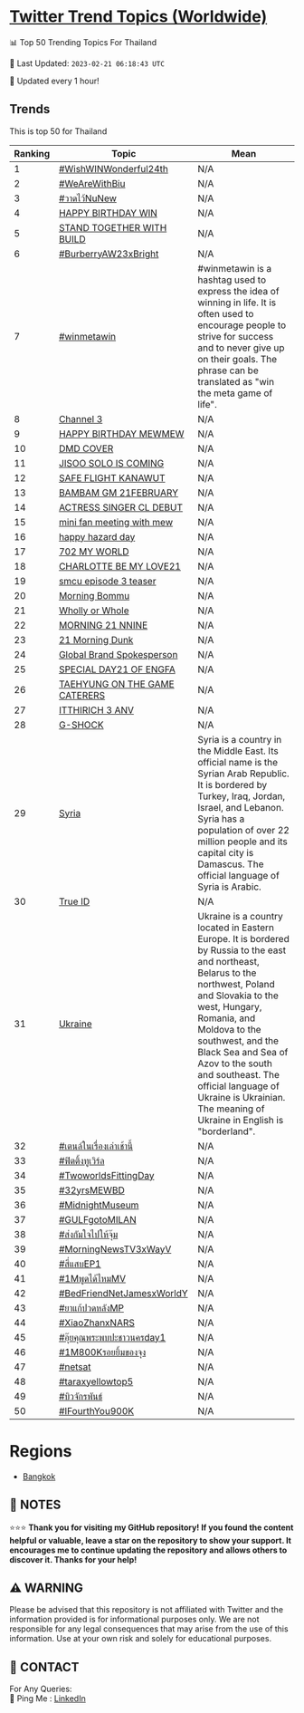 [Twitter Trend Topics (Worldwide)](https://github.com/ErcinDedeoglu/Twitter-Trend-Topics)
==========


📊 Top 50 Trending Topics For Thailand

📆 Last Updated: `2023-02-21 06:18:43 UTC`

🔧 Updated every 1 hour!


## Trends

This is top 50 for Thailand

| Ranking | Topic | Mean |
| ------- | ------------ | ------------ |
| 1 | [#WishWINWonderful24th](http://twitter.com/search?q=%23WishWINWonderful24th) | N/A |
| 2 | [#WeAreWithBiu](http://twitter.com/search?q=%23WeAreWithBiu) | N/A |
| 3 | [#วาดไว้NuNew](http://twitter.com/search?q=%23%e0%b8%a7%e0%b8%b2%e0%b8%94%e0%b9%84%e0%b8%a7%e0%b9%89NuNew) | N/A |
| 4 | [HAPPY BIRTHDAY WIN](http://twitter.com/search?q=HAPPY+BIRTHDAY+WIN) | N/A |
| 5 | [STAND TOGETHER WITH BUILD](http://twitter.com/search?q=STAND+TOGETHER+WITH+BUILD) | N/A |
| 6 | [#BurberryAW23xBright](http://twitter.com/search?q=%23BurberryAW23xBright) | N/A |
| 7 | [#winmetawin](http://twitter.com/search?q=%23winmetawin) | #winmetawin is a hashtag used to express the idea of winning in life. It is often used to encourage people to strive for success and to never give up on their goals. The phrase can be translated as "win the meta game of life". |
| 8 | [Channel 3](http://twitter.com/search?q=Channel+3) | N/A |
| 9 | [HAPPY BIRTHDAY MEWMEW](http://twitter.com/search?q=HAPPY+BIRTHDAY+MEWMEW) | N/A |
| 10 | [DMD COVER](http://twitter.com/search?q=DMD+COVER) | N/A |
| 11 | [JISOO SOLO IS COMING](http://twitter.com/search?q=JISOO+SOLO+IS+COMING) | N/A |
| 12 | [SAFE FLIGHT KANAWUT](http://twitter.com/search?q=SAFE+FLIGHT+KANAWUT) | N/A |
| 13 | [BAMBAM GM 21FEBRUARY](http://twitter.com/search?q=BAMBAM+GM+21FEBRUARY) | N/A |
| 14 | [ACTRESS SINGER CL DEBUT](http://twitter.com/search?q=ACTRESS+SINGER+CL+DEBUT) | N/A |
| 15 | [mini fan meeting with mew](http://twitter.com/search?q=mini+fan+meeting+with+mew) | N/A |
| 16 | [happy hazard day](http://twitter.com/search?q=happy+hazard+day) | N/A |
| 17 | [702 MY WORLD](http://twitter.com/search?q=702+MY+WORLD) | N/A |
| 18 | [CHARLOTTE BE MY LOVE21](http://twitter.com/search?q=CHARLOTTE+BE+MY+LOVE21) | N/A |
| 19 | [smcu episode 3 teaser](http://twitter.com/search?q=smcu+episode+3+teaser) | N/A |
| 20 | [Morning Bommu](http://twitter.com/search?q=Morning+Bommu) | N/A |
| 21 | [Wholly or Whole](http://twitter.com/search?q=Wholly+or+Whole) | N/A |
| 22 | [MORNING 21 NNINE](http://twitter.com/search?q=MORNING+21+NNINE) | N/A |
| 23 | [21 Morning Dunk](http://twitter.com/search?q=21+Morning+Dunk) | N/A |
| 24 | [Global Brand Spokesperson](http://twitter.com/search?q=Global+Brand+Spokesperson) | N/A |
| 25 | [SPECIAL DAY21 OF ENGFA](http://twitter.com/search?q=SPECIAL+DAY21+OF+ENGFA) | N/A |
| 26 | [TAEHYUNG ON THE GAME CATERERS](http://twitter.com/search?q=TAEHYUNG+ON+THE+GAME+CATERERS) | N/A |
| 27 | [ITTHIRICH 3 ANV](http://twitter.com/search?q=ITTHIRICH+3+ANV) | N/A |
| 28 | [G-SHOCK](http://twitter.com/search?q=G-SHOCK) | N/A |
| 29 | [Syria](http://twitter.com/search?q=Syria) | Syria is a country in the Middle East. Its official name is the Syrian Arab Republic. It is bordered by Turkey, Iraq, Jordan, Israel, and Lebanon. Syria has a population of over 22 million people and its capital city is Damascus. The official language of Syria is Arabic. |
| 30 | [True ID](http://twitter.com/search?q=True+ID) | N/A |
| 31 | [Ukraine](http://twitter.com/search?q=Ukraine) | Ukraine is a country located in Eastern Europe. It is bordered by Russia to the east and northeast, Belarus to the northwest, Poland and Slovakia to the west, Hungary, Romania, and Moldova to the southwest, and the Black Sea and Sea of Azov to the south and southeast. The official language of Ukraine is Ukrainian. The meaning of Ukraine in English is "borderland". |
| 32 | [#เตนล์ในเรื่องเล่าเช้านี้](http://twitter.com/search?q=%23%e0%b9%80%e0%b8%95%e0%b8%99%e0%b8%a5%e0%b9%8c%e0%b9%83%e0%b8%99%e0%b9%80%e0%b8%a3%e0%b8%b7%e0%b9%88%e0%b8%ad%e0%b8%87%e0%b9%80%e0%b8%a5%e0%b9%88%e0%b8%b2%e0%b9%80%e0%b8%8a%e0%b9%89%e0%b8%b2%e0%b8%99%e0%b8%b5%e0%b9%89) | N/A |
| 33 | [#ฟิตติ้งทูเวิร์ล](http://twitter.com/search?q=%23%e0%b8%9f%e0%b8%b4%e0%b8%95%e0%b8%95%e0%b8%b4%e0%b9%89%e0%b8%87%e0%b8%97%e0%b8%b9%e0%b9%80%e0%b8%a7%e0%b8%b4%e0%b8%a3%e0%b9%8c%e0%b8%a5) | N/A |
| 34 | [#TwoworldsFittingDay](http://twitter.com/search?q=%23TwoworldsFittingDay) | N/A |
| 35 | [#32yrsMEWBD](http://twitter.com/search?q=%2332yrsMEWBD) | N/A |
| 36 | [#MidnightMuseum](http://twitter.com/search?q=%23MidnightMuseum) | N/A |
| 37 | [#GULFgotoMILAN](http://twitter.com/search?q=%23GULFgotoMILAN) | N/A |
| 38 | [#ส่งกัมใจไปให้จุ๊ม](http://twitter.com/search?q=%23%e0%b8%aa%e0%b9%88%e0%b8%87%e0%b8%81%e0%b8%b1%e0%b8%a1%e0%b9%83%e0%b8%88%e0%b9%84%e0%b8%9b%e0%b9%83%e0%b8%ab%e0%b9%89%e0%b8%88%e0%b8%b8%e0%b9%8a%e0%b8%a1) | N/A |
| 39 | [#MorningNewsTV3xWayV](http://twitter.com/search?q=%23MorningNewsTV3xWayV) | N/A |
| 40 | [#สี่แสบEP1](http://twitter.com/search?q=%23%e0%b8%aa%e0%b8%b5%e0%b9%88%e0%b9%81%e0%b8%aa%e0%b8%9aEP1) | N/A |
| 41 | [#1Mพูดได้ไหมMV](http://twitter.com/search?q=%231M%e0%b8%9e%e0%b8%b9%e0%b8%94%e0%b9%84%e0%b8%94%e0%b9%89%e0%b9%84%e0%b8%ab%e0%b8%a1MV) | N/A |
| 42 | [#BedFriendNetJamesxWorldY](http://twitter.com/search?q=%23BedFriendNetJamesxWorldY) | N/A |
| 43 | [#ยาแก้ปวดหลังMP](http://twitter.com/search?q=%23%e0%b8%a2%e0%b8%b2%e0%b9%81%e0%b8%81%e0%b9%89%e0%b8%9b%e0%b8%a7%e0%b8%94%e0%b8%ab%e0%b8%a5%e0%b8%b1%e0%b8%87MP) | N/A |
| 44 | [#XiaoZhanxNARS](http://twitter.com/search?q=%23XiaoZhanxNARS) | N/A |
| 45 | [#อุ๊ยคุณพระพบปะชาวนครday1](http://twitter.com/search?q=%23%e0%b8%ad%e0%b8%b8%e0%b9%8a%e0%b8%a2%e0%b8%84%e0%b8%b8%e0%b8%93%e0%b8%9e%e0%b8%a3%e0%b8%b0%e0%b8%9e%e0%b8%9a%e0%b8%9b%e0%b8%b0%e0%b8%8a%e0%b8%b2%e0%b8%a7%e0%b8%99%e0%b8%84%e0%b8%a3day1) | N/A |
| 46 | [#1M800Kรอยยิ้มของจุง](http://twitter.com/search?q=%231M800K%e0%b8%a3%e0%b8%ad%e0%b8%a2%e0%b8%a2%e0%b8%b4%e0%b9%89%e0%b8%a1%e0%b8%82%e0%b8%ad%e0%b8%87%e0%b8%88%e0%b8%b8%e0%b8%87) | N/A |
| 47 | [#netsat](http://twitter.com/search?q=%23netsat) | N/A |
| 48 | [#taraxyellowtop5](http://twitter.com/search?q=%23taraxyellowtop5) | N/A |
| 49 | [#บิวจักรพันธ์](http://twitter.com/search?q=%23%e0%b8%9a%e0%b8%b4%e0%b8%a7%e0%b8%88%e0%b8%b1%e0%b8%81%e0%b8%a3%e0%b8%9e%e0%b8%b1%e0%b8%99%e0%b8%98%e0%b9%8c) | N/A |
| 50 | [#IFourthYou900K](http://twitter.com/search?q=%23IFourthYou900K) | N/A |



# Regions

* [Bangkok](</Thailand/Bangkok.md>)



## 📝 NOTES

⭐⭐⭐ **Thank you for visiting my GitHub repository! If you found the content helpful or valuable, leave a star on the repository to show your support. It encourages me to continue updating the repository and allows others to discover it. Thanks for your help!**


## ⚠️ WARNING

Please be advised that this repository is not affiliated with Twitter and the information provided is for informational purposes only. We are not responsible for any legal consequences that may arise from the use of this information. Use at your own risk and solely for educational purposes.


## 📨 CONTACT

 For Any Queries:  
            🏓 Ping Me : [LinkedIn](https://www.linkedin.com/in/ercindedeoglu/)
